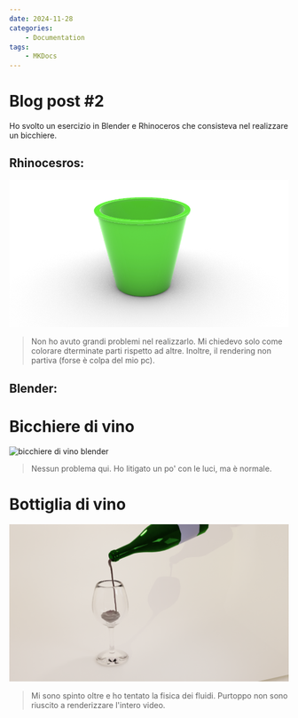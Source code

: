 ```yaml
---
date: 2024-11-28
categories:
    - Documentation
tags:
    - MKDocs
---
```


# Blog post #2

Ho svolto un esercizio in Blender e Rhinoceros che consisteva nel realizzare un bicchiere.

## Rhinocesros:
![bicchiere rhinoceros](assets/rhino_bicchiere.png)
> Non ho avuto grandi problemi nel realizzarlo. Mi chiedevo solo come colorare dterminate parti rispetto ad altre. Inoltre, il rendering non partiva (forse è colpa del mio pc).

## Blender:
# Bicchiere di vino
![bicchiere di vino blender](assets/wineglass.png)
> Nessun problema qui. Ho litigato un po' con le luci, ma è normale.

# Bottiglia di vino
![bicchiere di vino e bottiglia](assets/wine_bottle.png)
> Mi sono spinto oltre e ho tentato la fisica dei fluidi. Purtoppo non sono riuscito a renderizzare l'intero video.



